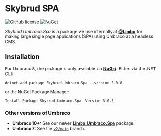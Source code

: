 # Skybrud SPA

[![GitHub license](https://img.shields.io/badge/license-MIT-blue.svg)](LICENSE.md) [![NuGet](https://img.shields.io/nuget/v/Skybrud.Umbraco.Spa.svg)](https://www.nuget.org/packages/Skybrud.Umbraco.Spa)

*Skybrud.Umbraco.Spa* is a package we use internally at [**@Limbo**](https://github.com/limbo-works) for making large single page applications (SPA) using Umbraco as a headless CMS.

## Installation

For Umbraco 8, the package is only available via [**NuGet**](https://www.nuget.org/packages/Limbo.Umbraco.Spa/3.0.0). Either via the .NET CLI:

```
dotnet add package Skybrud.Umbraco.Spa --version 3.0.0
```

or the NuGet Package Manager:

```
Install-Package Skybrud.Umbraco.Spa -Version 3.0.0
```

### Other versions of Umbraco

- **Umbraco 10+:** See our newer [**Limbo.Umbraco.Spa**](https://github.com/limbo-works/Limbo.Umbraco.Spa) package.
- **Umbraco 7:** See the [`v2/main`](https://github.com/skybrud/Skybrud.Umbraco.Spa/tree/v2/main) branch.
